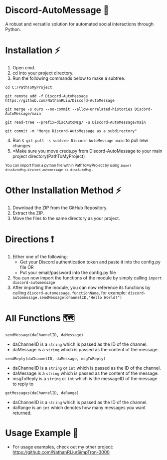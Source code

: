 # Discord-AutoMessage 📱
A robust and versatile solution for automated social interactions through Python.

# Installation ⚡
1. Open cmd.
2. cd into your project directory.
3. Run the following commands below to make a subtree.
```
cd C:/PathToMyProject

git remote add -f Discord-AutoMessage https://github.com/NathanRLiu/Discord-AutoMessage

git merge -s ours --no-commit --allow-unrelated-histories Discord-AutoMessage/main

git read-tree --prefix=discAutoMsg/ -u Discord-AutoMessage/main

git commit -m "Merge Discord-AutoMessage as a subdirectory"
``` 

4. Run `$ git pull -s subtree Discord-AutoMessage main` to pull new changes
5. *Make sure you move creds.py from Discord-AutoMessage to your main project directory(PathToMyProject)

<sub> You can import from a python file within PathToMyProject by using `import discAutoMsg.discord_automessage as discAutoMsg` .<sub>

# Other Installation Method ⚡
1. Download the ZIP from the GitHub Repository.
2. Extract the ZIP.
3. Move the files to the same directory as your project.
  
# Directions ❗
1. Either one of the following:
    - Get your Discord authentication token and paste it into the config.py file
    OR
    - Put your email/password into the config.py file
2. You can now import the functions of the module by simply calling 
`import discord-automessage`
3. After importing the module, you can now reference its functions by calling `discord-automessage.functionName`, for example: 
`discord-automessage.sendMessage(channelID,"Hello World!")`
  
# All Functions 🗺️
`sendMessage(daChannelID, daMessage)`

* daChannelID is a `string` which is passed as the ID of the channel.
* daMessage is a `string` which is passed as the content of the message.

`sendReply(daChannelID, daMessage, msgToReply)`

* daChannelID is a `string` or `int` which is passed as the ID of the channel.
* daMessage is a `string` which is passed as the content of the message.
* msgToReply is a `string` or `int` which is the messageID of the message to reply to

`getMessages(daChannelID, daRange)`

* daChannelID is a `string` which is passed as the ID of the channel.
* daRange is an `int` which denotes how many messages you want returned.
  
 # Usage Example 📂
- For usage examples, check out my other project: https://github.com/NathanRLiu/SimpTron-3000
